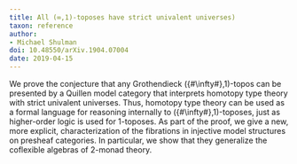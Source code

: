 ```yaml
---
title: All (∞,1)-toposes have strict univalent universes)
taxon: reference
author:
- Michael Shulman
doi: 10.48550/arXiv.1904.07004
date: 2019-04-15
---
```


We prove the conjecture that any Grothendieck ({#\infty#},1)-topos can be presented by a Quillen model category that interprets homotopy type theory with strict univalent universes. Thus, homotopy type theory can be used as a formal language for reasoning internally to ({#\infty#},1)-toposes, just as higher-order logic is used for 1-toposes. As part of the proof, we give a new, more explicit, characterization of the fibrations in injective model structures on presheaf categories. In particular, we show that they generalize the coflexible algebras of 2-monad theory. 
